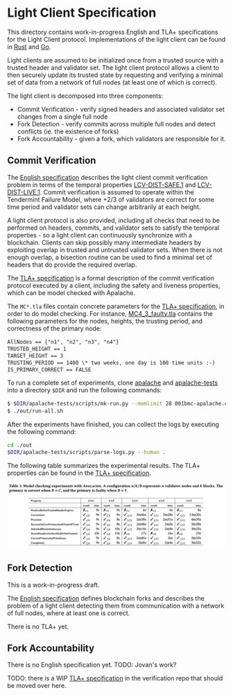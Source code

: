 # Light Client Specification

This directory contains work-in-progress English and TLA+ specifications for the Light Client
protocol. Implementations of the light client can be found in
[Rust](https://github.com/informalsystems/tendermint-rs/tree/master/light-client) and
[Go](https://github.com/tendermint/tendermint/tree/master/light).

Light clients are assumed to be initialized once from a trusted source 
with a trusted header and validator set. The light client
protocol allows a client to then securely update its trusted state by requesting and
verifying a minimal set of data from a network of full nodes (at least one of which is correct). 

The light client is decomposed into three components: 

- Commit Verification - verify signed headers and associated validator set changes from a single full node
- Fork Detection -  verify commits across multiple full nodes and detect conflicts (ie. the existence of forks)
- Fork Accountability - given a fork, which validators are responsible for it.

## Commit Verification

The [English specification](verification/verification.md) describes the light client
commit verification problem in terms of the temporal properties
[LCV-DIST-SAFE.1](https://github.com/informalsystems/tendermint-rs/blob/master/docs/spec/lightclient/verification/verification.md#lcv-dist-safe1) and 
[LCV-DIST-LIVE.1](https://github.com/informalsystems/tendermint-rs/blob/master/docs/spec/lightclient/verification/verification.md#lcv-dist-live1). 
Commit verification is assumed to operate within the Tendermint Failure Model, where +2/3 of validators are correct for some time period and
validator sets can change arbitrarily at each height.

A light client protocol is also provided, including all checks that
need to be performed on headers, commits, and validator sets 
to satisfy the temporal properties - so a light client can continuously
synchronize with a blockchain. Clients can skip possibly
many intermediate headers by exploiting overlap in trusted and untrusted validator sets.
When there is not enough overlap, a bisection routine can be used to find a
minimal set of headers that do provide the required overlap.

The [TLA+ specification](verification/Lightclient_A_1.tla) is a formal description of the
commit verification protocol executed by a client, including the safety and
liveness properties, which can be model checked with Apalache.

The `MC*.tla` files contain concrete parameters for the
[TLA+ specification](verification/Lightclient_A_1.tla), in order to do model checking.
For instance, [MC4_3_faulty.tla](verification/MC4_3_faulty.tla) contains the following parameters
for the nodes, heights, the trusting period, and correctness of the primary node:

```tla
AllNodes == {"n1", "n2", "n3", "n4"}
TRUSTED_HEIGHT == 1
TARGET_HEIGHT == 3
TRUSTING_PERIOD == 1400 \* two weeks, one day is 100 time units :-)
IS_PRIMARY_CORRECT == FALSE
```

To run a complete set of experiments, clone [apalache](https://github.com/informalsystems/apalache) and [apalache-tests](https://github.com/informalsystems/apalache-tests) into a directory `$DIR` and run the following commands:

```sh
$ $DIR/apalache-tests/scripts/mk-run.py --memlimit 28 001bmc-apalache.csv $DIR/apalache . out
$ ./out/run-all.sh
```

After the experiments have finished, you can collect the logs by executing the following command:

```sh
cd ./out
$DIR/apalache-tests/scripts/parse-logs.py --human .
```

The following table summarizes the experimental results. The TLA+ properties can be found in the
[TLA+ specification](verification/Lightclient_A_1.tla).

![Experimental results](experiments.png)

## Fork Detection

This is a work-in-progress draft.

The [English specification](detection/detection.md) defines blockchain forks and describes
the problem of a light client detecting them from communication with a network
of full nodes, where at least one is correct.

There is no TLA+ yet.

## Fork Accountability

There is no English specification yet. TODO: Jovan's work?

TODO: there is a WIP [TLA+
specification](https://github.com/informalsystems/verification/pull/13) in the
verification repo that should be moved over here.

